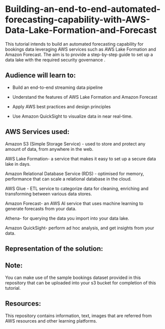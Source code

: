 # Building-an-end-to-end-automated-forecasting-capability-with-AWS-Data-Lake-Formation-and-Forecast

This tutorial intends to build an automated forecasting capability for bookings data leveraging AWS services such as AWS Lake Formation and Amazon Forecast. The aim is to provide a step-by-step guide to set up a data lake with the required security governance .

## Audience will learn to: 

- Build an end-to-end streaming data pipeline

- Understand the features of AWS Lake Formation and Amazon Forecast

- Apply AWS best practices and design principles

- Use Amazon QuickSight to visualize data in near real-time.


## AWS Services used:

Amazon S3 (Simple Storage Service) - used to store and protect any amount of data, from anywhere in the web.

AWS Lake Formation- a service that makes it easy to set up a secure data lake in days.

Amazon Relational Database Service (RDS) - optimised for memory, performance that can scale a relational database in the cloud. 

AWS Glue - ETL service to categorize data for cleaning, enriching and transforming between various data stores.

Amazon Forecast- an AWS AI service that uses machine learning to generate forecasts from your data.

Athena- for querying the data you import into your data lake.

Amazon QuickSight- perform ad hoc analysis, and get insights from your data.


## Representation of the solution:


## Note: 
You can make use of the sample bookings dataset provided in this repository that can be uploaded into your s3 bucket for completion of this tutorial. 


## Resources:
This repository contains information, text, images that are referred from AWS resources and other learning platforms.


